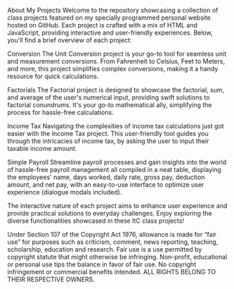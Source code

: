 About My Projects
Welcome to the repository showcasing a collection of class projects featured on my specially programmed personal website hosted on GitHub. Each project is crafted with a mix of HTML and JavaScript, providing interactive and user-friendly experiences. Below, you'll find a brief overview of each project:

Conversion
The Unit Conversion project is your go-to tool for seamless unit and measurement conversions. From Fahrenheit to Celsius, Feet to Meters, and more, this project simplifies complex conversions, making it a handy resource for quick calculations.

Factorials
The Factorial project is designed to showcase the factorial, sum, and average of the user's numerical input, providing swift solutions to factorial conundrums. It's your go-to mathematical ally, simplifying the process for hassle-free calculations.

Income Tax
Navigating the complexities of income tax calculations just got easier with the Income Tax project. This user-friendly tool guides you through the intricacies of income tax, by asking the user to input their taxable income amount.

Simple Payroll
Streamline payroll processes and gain insights into the world of hassle-free payroll management all compiled in a neat table, displaying the employees' name, days worked, daily rate, gross pay, deduction amount, and net pay, with an easy-to-use interface to optimize user experience (dialogue modals included).

The interactive nature of each project aims to enhance user experience and provide practical solutions to everyday challenges. Enjoy exploring the diverse functionalities showcased in these ItC class projects!



Under Section 107 of the Copyright Act 1976, allowance is made for “fair use” for purposes such as criticism, comment, news reporting, teaching, scholarship, education and research. Fair use is a use permitted by copyright statute that might otherwise be infringing.
Non-profit, educational or personal use tips the balance in favor of fair use. No copyright infringement or commercial benefits intended. ALL RIGHTS BELONG TO THEIR RESPECTIVE OWNERS.
